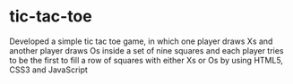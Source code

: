 # tic-tac-toe
 Developed a simple tic tac toe game, in which one player draws Xs and another player draws Os inside a set of nine squares and each player tries to be the first to fill a row of squares with either Xs or Os by using HTML5, CSS3 and JavaScript
